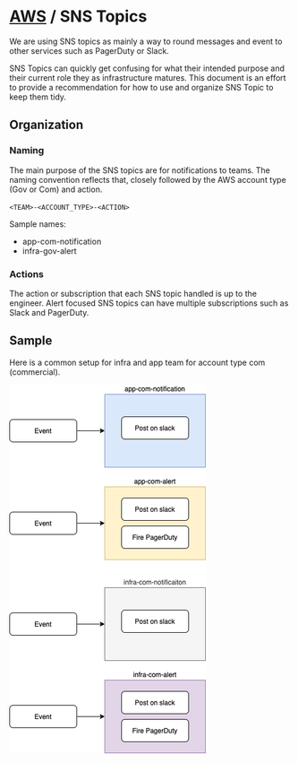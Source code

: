 # [AWS](README.md) / SNS Topics

We are using SNS topics as mainly a way to round messages and event to other services such as PagerDuty or Slack.

SNS Topics can quickly get confusing for what their intended purpose and their current role they as infrastructure matures. This document is an effort to provide a recommendation for how to use and organize SNS Topic to keep them tidy.

## Organization

### Naming

The main purpose of the SNS topics are for notifications to teams. The naming convention reflects that, closely followed by the AWS account type (Gov or Com) and action.

`<TEAM>-<ACCOUNT_TYPE>-<ACTION>`

Sample names:

- app-com-notification
- infra-gov-alert

### Actions

The action or subscription that each SNS topic handled is up to the engineer. Alert focused SNS topics can have multiple subscriptions such as Slack and PagerDuty.

## Sample

Here is a common setup for infra and app team for account type com (commercial).

![SNS Topics](images/doc-sns-topic.png)
